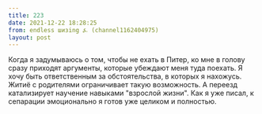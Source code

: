 ```yaml
---
title: 223
date: 2021-12-22 18:28:25
from: endless шизing ⍼ (channel1162404975)
layout: post
---
```


Когда я задумываюсь о том, чтобы не ехать в Питер, ко мне в голову сразу приходят аргументы, которые убеждают меня туда поехать.
Я хочу быть ответственным за обстоятельства, в которых я нахожусь. Житиё с родителями ограничивает такую возможность.
А переезд катализирует научение навыками "взрослой жизни". Как я уже писал, к сепарации эмоционально я готов уже целиком и полностью.
